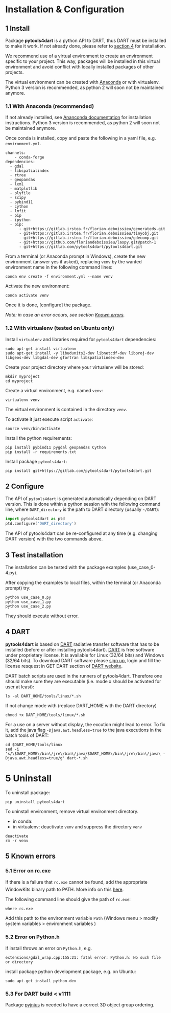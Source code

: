 # Installation & Configuration

## 1 Install

Package __pytools4dart__ is a python API to DART, thus DART must be installed to make it work.
If not already done, please refer to [section 4](#4-dart) for installation.

We recommend use of a virtual environment to create an environment specific to your project.
This way, packages will be installed in this virtual environment and avoid conflict with locally installed packages of other projects.

The virtual environment can be created with [Anaconda](https://www.anaconda.com/distribution)
or with virtualenv. Python 3 version is recommended, as python 2 will soon not be maintained anymore.

### 1.1 With Anaconda (recommended)

If not already installed, see [Ananconda documentation](https://www.anaconda.com/distribution) 
for installation instructions. Python 3 version is recommended, as python 2 will soon not be maintained anymore.
 
Once conda is installed, copy and paste the following in a yaml file, e.g. `environment.yml`.

```
channels:
    - conda-forge
dependencies:
  - gdal
  - libspatialindex
  - rtree
  - geopandas
  - lxml
  - matplotlib
  - plyfile
  - scipy
  - pybind11
  - cython
  - lmfit
  - pip
  - ipython
  - pip:
      - git+https://gitlab.irstea.fr/florian.deboissieu/generateds.git
      - git+https://gitlab.irstea.fr/florian.deboissieu/tinyobj.git
      - git+https://gitlab.irstea.fr/florian.deboissieu/gdecomp.git
      - git+https://github.com/floriandeboissieu/laspy.git@patch-1
      - git+https://gitlab.com/pytools4dart/pytools4dart.git
```

From a terminal (or Anaconda prompt in Windows), create the new environment (answer yes if asked), 
replacing `venv` by the wanted environment name in the following command lines:
```commandline
conda env create -f environment.yml --name venv
```
Activate the new environment:
```commandline
conda activate venv
``` 

Once it is done, [configure] the package.

_Note: in case an error occurs, see section [Known errors](#5-known-errors)._

### 1.2 With virtualenv (tested on Ubuntu only)

Install `virtualenv` and libraries required for `pytools4dart` dependencies:
```commandline
sudo apt-get install virtualenv
sudo apt-get install -y libudunits2-dev libnetcdf-dev libproj-dev libgeos-dev libgdal-dev gfortran libspatialindex-dev
```

Create your project directory where your virtualenv will be stored:
```commandline
mkdir myproject
cd myproject
```

Create a virtual environment, e.g. named `venv`:
```commandline
virtualenv venv
```
The virtual environment is contained in the directory `venv`.

To activate it just execute script `activate`:
```commandline
source venv/bin/activate
```

Install the python requirements:

```
pip install pybind11 pygdal geopandas Cython
pip install -r requirements.txt
```

Install package `pytools4dart`:
```commanline
pip install git+https://gitlab.com/pytools4dart/pytools4dart.git 
```


## 2 Configure

The API of `pytools4dart` is generated automatically depending on DART version.
This is done within a python session with the following command line, 
where `DART_directory` is the path to DART directory (usually `~/DART`):

```python
import pytools4dart as ptd
ptd.configure('DART_directory')
```

The API of pytools4dart can be re-configured at any time (e.g. changing DART version)
with the two commands above.


## 3 Test installation

The installation can be tested with the package examples (use_case_0-4.py).   

After copying the examples to local files, within the terminal (or Anaconda prompt) try:
```commandline
python use_case_0.py
python use_case_1.py
python use_case_2.py
```
They should execute without error.

## 4 DART

**pytools4dart** is based on [DART](http://www.cesbio.ups-tlse.fr/dart/index.php#/) radiative transfer software that has to be installed (before or after installing pytools4dart).
[DART](http://www.cesbio.ups-tlse.fr/dart/index.php#/) is free software under proprietary license. It is available for Linux (32/64 bits) and Windows (32/64 bits). To download DART software please [sign up](http://www.cesbio.ups-tlse.fr/dart/index.php#/getDart), login and fill the license resquest in GET DART section of [DART website](http://www.cesbio.ups-tlse.fr/dart/index.php#/).
 
DART batch scripts are used in the runners of pytools4dart.
Therefore one should make sure they are executable (i.e. mode x should be activated for user at least):
```commandline
ls -al DART_HOME/tools/linux/*.sh 
```

If not change mode with (replace DART_HOME with the DART directory)
```commandline
chmod +x DART_HOME/tools/linux/*.sh
```

For a use on a server without display, the excution might lead to error.
To fix it, add the java flag `-Djava.awt.headless=true` to the java executions in the batch tools of DART:
```commandline
cd $DART_HOME/tools/linux
sed -i 's/\$DART_HOME\/bin\/jre\/bin\/java/$DART_HOME\/bin\/jre\/bin\/java\ -Djava.awt.headless=true/g' dart-*.sh
```

# 5 Uninstall

To uninstall package:
```commandline
pip uninstall pytools4dart
```

To uninstall environment, remove virtual environment directory.

- in conda: 
- in virtualenv: deactivate `venv` and suppress the directory `venv`
```commandline
deactivate
rm -r venv
```


## 5 Known errors

### 5.1 Error on rc.exe

If there is a failure that `rc.exe` cannot be found, add the appropriate WindowKits binary path to PATH.
More info on this [here](https://stackoverflow.com/questions/14372706/visual-studio-cant-build-due-to-rc-exe).

The following command line should give the path of `rc.exe`:
```commandline
where rc.exe
```

Add this path to the environment variable `Path` (Windows menu > modify system variables > environment variables )

### 5.2 Error on Python.h

If install throws an error on `Python.h`, e.g.
```
extensions/gdal_wrap.cpp:155:21: fatal error: Python.h: No such file or directory
```
install package python development package, e.g. on Ubuntu:
```commandline
sudo apt-get install python-dev
```

### 5.3 For DART build < v1111

Package [pyjnius](https://github.com/kivy/pyjnius) is needed to have a correct 3D object group ordering.

